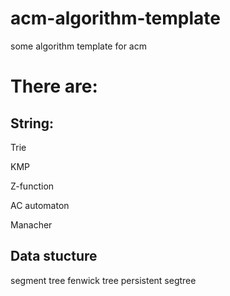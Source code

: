 # acm-algorithm-template
some algorithm template for acm

# There are:

## String:
Trie

KMP

Z-function

AC automaton

Manacher

## Data stucture
segment tree
fenwick tree
persistent segtree
